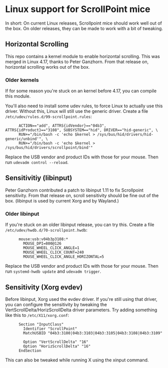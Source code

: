 # Linux support for ScrollPoint mice

In short: On current Linux releases, Scrollpoint mice should work well out of the box. On older releases, they can be made to work with a bit of tweaking.

## Horizontal Scrolling

This repo contains a kernel module to enable horizontal scrolling. This was merged in Linux 4.17, thanks to Peter Ganzhorn. From that release on, horizontal scrolling works out of the box.

### Older kernels

If for some reason you're stuck on an kernel before 4.17, you can compile this module.

You'll also need to install some udev rules, to force Linux to actually use this driver. Without this, Linux will still use the generic driver. Create a file `/etc/udev/rules.d/99-scrollpoint.rules`:

          ACTION=="add", ATTRS{idVendor}=="04b3", ATTRS{idProduct}=="3108", SUBSYSTEM=="hid", DRIVER=="hid-generic", \
          RUN+="/bin/bash -c 'echo $kernel > /sys/bus/hid/drivers/hid-generic/unbind'", \
          RUN+="/bin/bash -c 'echo $kernel > /sys/bus/hid/drivers/scrollpoint/bind'"

Replace the USB vendor and product IDs with those for your mouse. Then run `udevadm control --reload`.    

## Sensitivitiy (libinput)

Peter Ganzhorn contributed a patch to libinput 1.11 to fix Scrollpoint sensitivity. From that release on, scroll sensitivity should be fine out of the box. (libinput is used by current Xorg and by Wayland.)

### Older libinput

If you're stuck on an older libinput release, you can try this. Create a file `/etc/udev/hwdb.d/70-scrollpoint.hwdb`:

          mouse:usb:v04b3p3108:*
            MOUSE_DPI=800@126
            MOUSE_WHEEL_CLICK_ANGLE=1
            MOUSE_WHEEL_CLICK_COUNT=240
            MOUSE_WHEEL_CLICK_ANGLE_HORIZONTAL=5

Replace the USB vendor and product IDs with those for your mouse. Then run `systemd-hwdb update` and `udevadm trigger`.

## Sensitivity (Xorg evdev)

Before libinput, Xorg used the evdev driver. If you're still using that driver, you can configure the sensitivity by tweaking the VertScrollDelta/HorizScrollDelta driver parameters. Try adding something like this to `/etc/X11/xorg.conf`:

          Section "InputClass"
            Identifier "ScrollPoint"
            MatchUSBID "04b3:3100|04b3:3103|04b3:3105|04b3:3108|04b3:3109"
          
            Option "VertScrollDelta" "16"
            Option "HorizScrollDelta" "16"
          EndSection

This can also be tweaked while running X using the xinput command.
